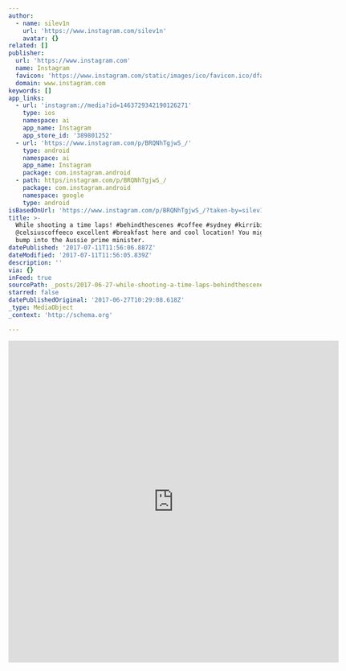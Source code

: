 ```yaml
---
author:
  - name: silev1n
    url: 'https://www.instagram.com/silev1n'
    avatar: {}
related: []
publisher:
  url: 'https://www.instagram.com'
  name: Instagram
  favicon: 'https://www.instagram.com/static/images/ico/favicon.ico/dfa85bb1fd63.ico'
  domain: www.instagram.com
keywords: []
app_links:
  - url: 'instagram://media?id=1463729342190126271'
    type: ios
    namespace: ai
    app_name: Instagram
    app_store_id: '389801252'
  - url: 'https://www.instagram.com/p/BRQNhTgjwS_/'
    type: android
    namespace: ai
    app_name: Instagram
    package: com.instagram.android
  - path: https/instagram.com/p/BRQNhTgjwS_/
    package: com.instagram.android
    namespace: google
    type: android
isBasedOnUrl: 'https://www.instagram.com/p/BRQNhTgjwS_/?taken-by=silev1n'
title: >-
  While shooting a time laps! #behindthescenes #coffee #sydney #kirribilli
  @celsiuscoffeeco excellent #breakfast here and cool location! You might even
  bump into the Aussie prime minister.
datePublished: '2017-07-11T11:56:06.887Z'
dateModified: '2017-07-11T11:56:05.839Z'
description: ''
via: {}
inFeed: true
sourcePath: _posts/2017-06-27-while-shooting-a-time-laps-behindthescenes-coffee-sydney.md
starred: false
datePublishedOriginal: '2017-06-27T10:29:08.618Z'
_type: MediaObject
_context: 'http://schema.org'

---
```

<iframe src="https://cdn.embedly.com/widgets/media.html?src=https%3A%2F%2Fscontent.cdninstagram.com%2Ft50.2886-16%2F17122828_197853267364658_9198171269000855552_n.mp4&amp;src_secure=1&amp;url=https%3A%2F%2Fwww.instagram.com%2Fp%2FBRQNhTgjwS_%2F&amp;image=https%3A%2F%2Fscontent.cdninstagram.com%2Ft51.2885-15%2Fe15%2F17077479_1986608341566327_8253357014537732096_n.jpg&amp;key=a715cf41cc93453ca338d350cd26f87b&amp;type=video%2Fmp4&amp;schema=instagram" width="658" height="640" scrolling="no" frameborder="0" allowfullscreen="" style=""></iframe>